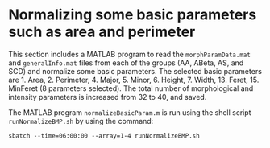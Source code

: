 # Normalizing some basic parameters such as area and perimeter

This section includes a MATLAB program to read the `morphParamData.mat` and `generalInfo.mat` files from each of the groups (AA, ABeta, AS, and SCD) and normalize some basic parameters. The selected basic parameters are 1. Area, 2. Perimeter, 4. Major, 5. Minor, 6. Height, 7. Width, 13. Feret, 15. MinFeret (8 parameters selected). The total number of morphological and intensity parameters is increased from 32 to 40, and saved. 

The MATLAB program `normalizeBasicParam.m` is run using the shell script `runNormalizeBMP.sh` by using the command: 
```
sbatch --time=06:00:00 --array=1-4 runNormalizeBMP.sh
```
